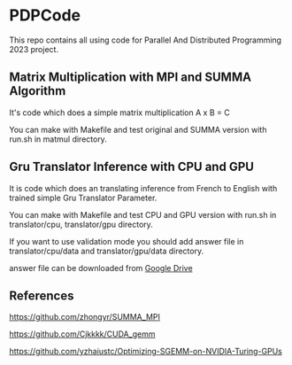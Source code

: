 # PDPCode

This repo contains all using code for Parallel And Distributed Programming 2023 project.

## Matrix Multiplication with MPI and SUMMA Algorithm

It's code which does a simple matrix multiplication A x B = C 

You can make with Makefile and test original and SUMMA version with run.sh in matmul directory.

## Gru Translator Inference with CPU and GPU

It is code which does an translating inference from French to English with trained simple Gru Translator Parameter.

You can make with Makefile and test CPU and GPU version with run.sh in translator/cpu, translator/gpu directory.

If you want to use validation mode you should add answer file in translator/cpu/data and translator/gpu/data directory.

answer file can be downloaded from [Google Drive](https://drive.google.com/file/d/1x4_7Nif5t-aPyjliWEFsUAQXG8Vn0pSS/view?usp=sharing
)

## References

https://github.com/zhongyr/SUMMA_MPI

https://github.com/Cjkkkk/CUDA_gemm

https://github.com/yzhaiustc/Optimizing-SGEMM-on-NVIDIA-Turing-GPUs
